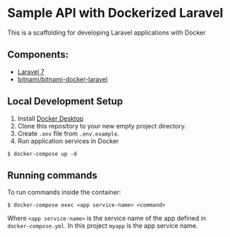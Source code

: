 # Sample API with Dockerized Laravel

This is a scaffolding for developing Laravel applications with Docker

## Components:
- [Laravel 7](https://laravel.com/docs)
- [bitnami/bitnami-docker-laravel](https://github.com/bitnami/bitnami-docker-laravel)
## Local Development Setup
1. Install [Docker Desktop](https://docs.docker.com/desktop/)
2. Clone this repository to your new empty project directory.
3. Create `.env` file from `.env.example`.
5. Run application services in Docker
```
$ docker-compose up -d
```
## Running commands 
To run commands inside the container:
```
$ docker-compose exec <app service-name> <command>
```
Where `<app service-name>` is the service name of the app defined in `docker-compose.yml`. In this project `myapp` is the app service name.